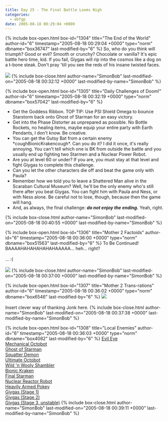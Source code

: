 ```yaml
---
title: Day 25 - The Final Battle Looms Nigh
categories:
  - ebfgp
date: 2005-08-18 00:29:04 +0000
---
```

{% include box-open.html box-id="1304" title="The End of the World" author-id="6" timestamp="2005-08-18 00:29:04 +0000" type="norm" dbname="box36747" last-modified-by="6" %}
So, who do you think will triumph?  Good or evil?  Smooth or crunchy?  Chocolate or vanilla?  It's epic battle hero time, kid.  If you fail, Giygas will rip into the cosmos like a dog on a t-bone steak.  Don't pray 'till you see the reds of his insane twisted faces.<br />
<br />
<img src="http://classic.starmen.net/ebfgp/img/eb25.png" />
{% include box-close.html author-name="SimonBob" last-modified-on="2005-08-18 00:32:12 +0000" last-modified-by-name="SimonBob" %}

{% include box-open.html box-id="1305" title="Daily Challenges of Doom!" author-id="6" timestamp="2005-08-18 00:32:19 +0000" type="norm" dbname="box57042" last-modified-by="6" %}
<ul>
<li>Get the Goddess Ribbon.  TOP TIP: Use PSI Shield Omega to bounce Starstorm back onto Ghost of Starman for an easy victory.</li>
<li>Get into the Phase Distorter as unprepared as possible. No Bottle Rockets, no healing items, maybe equip your entire party with Earth Pendants, I don't know.  Be creative.</li> 
<li>You can get the Gutsy Bat from a certain enemy *coughBionicKrakencough*. Can you do it?  I did it once, it's really annoying.  You can't tell which one is BK from outside the battle and you usually end up fighting two Starmen and a Nuclear Power Robot.</li>
<li>Are you at level 60 or under? If you are, you must stay at that level and fight Giygas to complete this challenge.</li>
<li>Can you let the other characters die off and beat the game only with Paula?</li>
<li>Remember how we told you to leave a Shattered Man alive in the Scaraban Cultural Museum? Well, he'll be the only enemy who's still there after you beat Giygas. You can fight him with Paula and Ness, or with Ness alone. Be careful not to lose, though, because then the game will hang.</li>
<li>And, as always, the final challenge: <i><b>do not enjoy the ending.</b></i>  Yeah, right.</li>
</ul>
{% include box-close.html author-name="SimonBob" last-modified-on="2005-08-18 00:40:55 +0000" last-modified-by-name="SimonBob" %}

{% include box-open.html box-id="1306" title="Mother 2 Factoids" author-id="6" timestamp="2005-08-18 00:36:00 +0000" type="norm" dbname="box51563" last-modified-by="6" %}
To Be Continued!  BAAAAHAHAHAHAHAHAAAAA... heh... right?<br />
<br />
... :(<br />
<br />
<img src="http://classic.starmen.net/ebfgp/img/mo25.gif" />
{% include box-close.html author-name="SimonBob" last-modified-on="2005-08-18 00:37:00 +0000" last-modified-by-name="SimonBob" %}

{% include box-open.html box-id="1307" title="Mother 2 Trans-rations" author-id="6" timestamp="2005-08-18 00:36:02 +0000" type="norm" dbname="box6546" last-modified-by="6" %}
<img src="http://classic.starmen.net/ebfgp/trans/tr25.gif" /><br />
<br />
Insert clever way of thanking Jonk here.
{% include box-close.html author-name="SimonBob" last-modified-on="2005-08-18 00:37:38 +0000" last-modified-by-name="SimonBob" %}

{% include box-open.html box-id="1308" title="Local Enemies" author-id="6" timestamp="2005-08-18 00:36:03 +0000" type="norm" dbname="box4082" last-modified-by="6" %}
<a href="/mother2/ebdb/enemies.php?enemy=223">Evil Eye</a><br />
<a href="/mother2/ebdb/enemies.php?enemy=85">Mechanical Octobot</a><br />
<a href="/mother2/ebdb/enemies.php?enemy=68">Ghost of Starman</a><br />
<a href="/mother2/ebdb/enemies.php?enemy=102">Squatter Demon</a><br />
<a href="/mother2/ebdb/enemies.php?enemy=86">Ultimate Octobot</a><br />
<a href="/mother2/ebdb/enemies.php?enemy=62">Wild 'n Wooly Shambler</a><br />
<a href="/mother2/ebdb/enemies.php?enemy=49">Bionic Kraken</a><br />
<a href="/mother2/ebdb/enemies.php?enemy=74">Final Starman</a><br />
<a href="/mother2/ebdb/enemies.php?enemy=13">Nuclear Reactor Robot</a><br />
<a href="/mother2/ebdb/enemies.php?enemy=215">Heavily Armed Pokey</a><br />
<a href="/mother2/ebdb/enemies.php?enemy=217">Giygas (Stage 1)</a><br />
<a href="/mother2/ebdb/enemies.php?enemy=219">Giygas (Stage 2)</a><br />
<a href="/mother2/ebdb/enemies.php?enemy=228">Giygas (Stage 3, unstable)</a>
{% include box-close.html author-name="SimonBob" last-modified-on="2005-08-18 00:39:11 +0000" last-modified-by-name="SimonBob" %}
